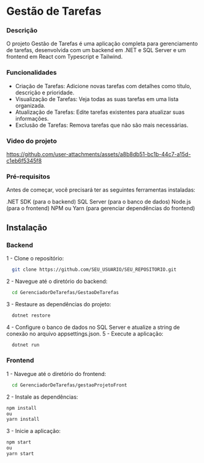 
# Gestão de Tarefas
### Descrição

O projeto Gestão de Tarefas é uma aplicação completa para gerenciamento de tarefas, desenvolvida com um backend em .NET e SQL Server e um frontend em React com Typescript e Tailwind.

### Funcionalidades
- Criação de Tarefas: Adicione novas tarefas com detalhes como título, descrição e prioridade.
- Visualização de Tarefas: Veja todas as suas tarefas em uma lista organizada.
- Atualização de Tarefas: Edite tarefas existentes para atualizar suas informações.
- Exclusão de Tarefas: Remova tarefas que não são mais necessárias.

### Video do projeto 



https://github.com/user-attachments/assets/a8b8db51-bc1b-44c7-a15d-c1eb6f5345f8




### Pré-requisitos
Antes de começar, você precisará ter as seguintes ferramentas instaladas:

.NET SDK (para o backend)
SQL Server (para o banco de dados)
Node.js (para o frontend)
NPM ou Yarn (para gerenciar dependências do frontend)

## Instalação
### Backend
1 - Clone o repositório:
```bash
  git clone https://github.com/SEU_USUARIO/SEU_REPOSITORIO.git
```
2 - Navegue até o diretório do backend:
```bash
  cd GerenciadorDeTarefas/GestaoDeTarefas
```
3 - Restaure as dependências do projeto:
```bash
  dotnet restore
```
4 - Configure o banco de dados no SQL Server e atualize a string de conexão no arquivo appsettings.json.
5 - Execute a aplicação:
```bash
  dotnet run
```

### Frontend
1 - Navegue até o diretório do frontend:
```bash
  cd GerenciadorDeTarefas/gestaoProjetoFront
```
2 - Instale as dependências:
```bash
npm install
ou
yarn install

```
3 - Inicie a aplicação:

```bash
npm start
ou
yarn start
```
